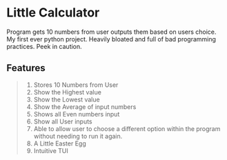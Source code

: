 # Little Calculator

Program gets 10 numbers from user outputs them based on users choice.
My first ever python project. Heavily bloated and full of bad programming practices.
Peek in caution.

## Features

> 1. Stores 10 Numbers from User
> 2. Show the Highest value
> 3. Show the Lowest value
> 4. Show the Average of input numbers
> 5. Shows all Even numbers input
> 6. Show all User inputs
> 7. Able to allow user to choose a different option within the program
>    without needing to run it again.
> 8. A Little Easter Egg
> 9. Intuitive TUI
